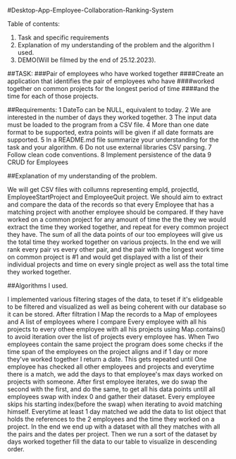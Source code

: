 #Desktop-App-Employee-Collaboration-Ranking-System

Table of contents:
1. Task and specific requirements
2. Explanation of my understanding of the problem and the algorithm I used.
3. DEMO(Will be filmed by the end of 25.12.2023).


##TASK:
###Pair of employees who have worked together 
####Create an application that identifies the pair of employees who have 
####worked together on common projects for the longest period of time
####and the time for each of those projects.

##Requirements:
1 DateTo can be NULL, equivalent to today.
2 We are interested in the number of days they worked together.
3 The input data must be loaded to the program from a CSV file.
4 More than one date format to be supported, extra points will be given if all 
date formats are supported.
5 In a README.md file summarize your understanding for the task and your 
algorithm.
6 Do not use external libraries CSV parsing.
7 Follow clean code conventions.
8 Implement persistence of the data
9 CRUD for Employees

##Explanation of my understanding of the problem.

We will get CSV files with collumns representing empId, projectId, EmployeeStartProject and EmployeeQuit project. We should aim to extract and compare the data of the records so that every Employee that has a matching project with another employee
should be compared. If they have worked on a common project for any amount of time the the they we would extract the time they worked together, and repeat for every common project they have. The sum of all the data points of our too employees will give us
the total time they worked together on various projects. In the end we will rank every pair vs every other pair, and the pair with the longest work time on common project is #1 and would get displayed with a list of their individual projects and time on every single project as well
ass the total time they worked together.

##Algorithms I used.

I implemented various filtering stages of the data, to teset if it's elidgeable to be filtered and visualized as well as being coherent with our database so it can be stored.
After filtration I Map the records to a Map of employees and A list of employees where I compare Every employee with all his projects to every othee employee with all his projects using Map.contains() to avoid iteration over the list of projects every employee has.
When Two employees contain the same project the program does some checks if the time span of the employees on the project aligns and if 1 day or more they've worked together I return a date. This gets repeated until One employee has checked all other employees and projects
and everytime there is a match, we add the days to that employee's max days worked on projects with someone. After first employee iterates, we do swap the second with the first, and do the same, to get all his data points untill all employees swap with index 0 and gather their
dataset. Every employee skips his starting index(before the swap) when iterating to avoid matching himself. Everytime at least 1 day matched we add the data to list<DTO> object that holds the references to the 2 employees and the time they worked on a project. In the end 
we end up with a dataset with all they matches with all the pairs and the dates per project. Then we run a sort of the dataset by days worked together fill the data to our table to visualize in descending order.

